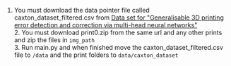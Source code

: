 1. You must download the data pointer file called caxton_dataset_filtered.csv from <a href ="https://www.repository.cam.ac.uk/items/6d77cd6d-8569-4bf4-9d5f-311ad2a49ac8">Data set for "Generalisable 3D printing error detection and correction via multi-head neural networks"</a>
<br> 2. You must download print0.zip from the same url and any other prints and zip the files in `img_path`
<br> 3. Run main.py and when finished move the caxton_dataset_filtered.csv file to `/data` and the print folders to `data/caxton_dataset`
